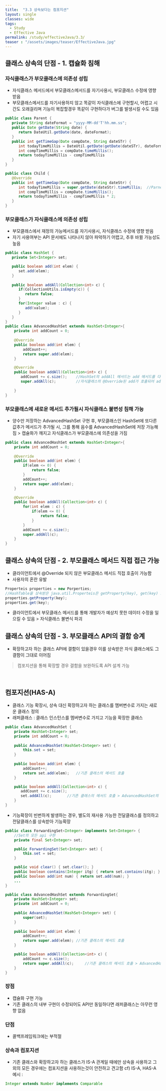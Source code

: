 ```yaml
---
title:  "3.3 상속보다는 컴포지션"
layout: single
classes: wide
tags:
  - Study
  - Effective Java
permalink: /study/effectiveJava/3.3/
teaser : "/assets/images/teaser/EffectiveJava.jpg"
---
```

## 클래스 상속의 단점 - 1. 캡슐화 침해
### 자식클래스가 부모클래스에 의존성 성립
* 자식클래스 메서드에서 부모클래스메서드를 자기사용시, 부모클래스 수정에 영향 받음
* 부모클래스메서드를 자기사용하지 않고 똑같이 자식클래스에 구현할시, 어렵고 시간도 오래걸리며 기능이 복잡할경우 똑같이 구현하다가 버그를 발생시킬 수도 있음

```java
public class Parent {
   private String dateFormat = "yyyy-MM-dd'T'hh.mm.ss";
   public Date getDate(String date) {
      return DateUtil.getDate(date, dateFormat);
   }
   public int getTimeGap(Date compDate, String dateSTr) {
      int todayTimeMillis = DateUtil.getDate(getDate(dateSTr), dateFormat).timeMillis();
      int compTimeMillis = compDate.timeMillis();
      return todayTimeMillis - compTimeMillis
   }
}

public class Child {
   @Override
   public int getTimeGap(Date compDate, String dateStr) {
      int todayTimeMillis = super.getDate(dateStr).timeMillis;	//Parnet.getDate이 Calender객체를 반환하도록 변경될시 컴파일 에러 발생
      int compTimeMillis = compDate.timeMillis();
      return todayTimeMillis - compTimeMillis * 2;
   }
}
```

### 부모클래스가 자식클래스에 의존성 성립
* 부모클래스에서 재정의 가능메서드를 자기사용시, 자식클래스 수정에 영향 받음
* 자기 사용여부는 API 문서에도 나타나지 않아 파악하기 어렵고, 추후 바뀔 가능성도 높음

```java
public class HashSet {
   private Set<Integer> set;

   public boolean add(int elem) {
      set.add(elem);
   }
   
   public boolean addAll(Collection<int> c) {
      if(CollectionUtils.isEmpty(c)) {
         return false;
      }
      for(Integer value : c) {
         add(value);
      }
   }
}
public class AdvancedHashSet extends HashSet<Integer>{
	private int addCount = 0;
   
	@Override
	public boolean add(int elem) {
	    addCount++;
		return super.add(elem);
	}

	@Override
	public boolean addAll(Collection<int> c) {
	   addCount += c.size();	//HashSet의 addAll 메서드는 add 메서드를 다시 호출하여 처리함
	   super.addAll(c);			//자식클래스의 @Override된 add가 호출되어 addCount 에 c.size() *2가 더해짐
						   
	}
}
```

### 부모클래스에 새로운 메서드 추가될시 자식클래스 불변성 침해 가능
* 양수만 저장하는 AdvancedHashSet 구현 후, 부모클래스인 HashSet에 또다른 값추가 메서드가 추가될 시, 그를 통해 음수를 AdvancedHashSet에 저장 가능해짐 > 캡슐화가 깨지고 자식클래스가 부모클래스에 의존성을 가짐

```java
public class AdvancedHashSet extends HashSet<Integer>{
	private int addCount = 0;
   
	@Override
	public boolean add(int elem) {
		if(elem <= 0) {
			return false;
		}
	    addCount++;
		return super.add(elem);
	}

	@Override
	public boolean addAll(Collection<int> c) {
	    for(int elem : c) {
			if(elem <= 0) {
				return false;
			}
		}
		addCount += c.size();
		super.addAll(c);				   
	}
}
```

## 클래스 상속의 단점 - 2. 부모클래스 메서드 직접 접근 가능
* 클라이언트에서 @Override 되지 않은 부모클래스 메서드 직접 호출이 가능함
* 사용자의 혼란 유발

```java
Properteis properties = new Porperties;
//HashTable을 상속받은 java.util.Properteis은 getProperty(key), get(key) 모두 호출 가능하여 사용자의 혼란 유발
properties.getProperty(key);
properties.get(key);
```

* 클라이언트에서 부모클래스 메서드를 통해 개발자가 예상치 못한 데이터 수정을 일으킬 수 있음 > 자식클래스 불변식 파괴

## 클래스 상속의 단점 - 3. 부모클래스 API의 결함 승계
* 확장하고자 하는 클래스 API에 결함이 있을경우 이를 상속받은 자식 클래스에도 그 결함이 그대로 이어짐
> 컴포지션을 통해 확장할 경우 결함을 보완하도록 API 설계 가능

<br>

## 컴포지션(HAS-A)
* 클래스 기능 확장시, 상속 대신 확장하고자 하는 클래스를 멤버변수로 가지는 새로운 클래스 정의
* 래퍼클래스 : 클래스 인스턴스를 멤버변수로 가지고 기능을 확장한 클래스

```java
public class AdvancedHashSet {
	private HashSet<Integer> set;
	private int addCount = 0;
   
	public AdvancedHashSet(HashSet<Integer> set) {
		this.set = set;
	}
	
	public boolean add(int elem) {
	    addCount++;
		return set.add(elem);	//기존 클래스의 메서드 호출
	}

	public boolean addAll(Collection<int> c) {
	   addCount += c.size();
	   set.addAll(c);		//기존 클래스의 메서드 호출 > AdvancedHashSet의 addAll과는 별개
	}
}
```

* 기능확장이 빈번하게 발생하는 경우, 별도의 재사용 가능한 전달클래스를 정의하고 전달클래스를 상속받아 기능확장

```java
public class ForwardingSet<Integer> implements Set<Integer> {
	//Set의 모든 api 구현
	private final Set<Integer> set;

	public ForwardingSet(Set<Integer> set) {
		this.set = set;
	}

	public void clear() { set.clear(); }
	public boolean contains(Integer itg) { return set.contains(itg); }
	public boolean add(int num) { return set.add(num); }
	...
}

public class AdvancedHashSet extends ForwardingSet{
	private HashSet<Integer> set;
	private int addCount = 0;
   
	public AdvancedHashSet(HashSet<Integer> set) {
		super(set);
	}
	
	public boolean add(int elem) {
	    addCount++;
		return super.add(elem);	//기존 클래스의 메서드 호출
	}

	public boolean addAll(Collection<int> c) {
		addCount += c.size();
		return super.addAll(c);		//기존 클래스의 메서드 호출 > AdvancedHashSet의 addAll과는 별개
	}
}
```

### 장점
* 캡슐화 구현 가능
* 기존 클래스의 내부 구현이 수정되어도 API만 동일하다면 래퍼클래스는 아무런 영향 없음

### 단점
* 콜백프레임워크에는 부적절

### 상속과 컴포지션
* 기존 클래스와 확장하고자 하는 클래스가 IS-A 관계일 때에만 상속을 사용하고 그 외의 모든 경우에는 컴포지션을 사용하는것이 안전하고 견고함
cf) IS-A, HAS-A 예시 : 

```java 
Integer extends Number implements Comparable
```